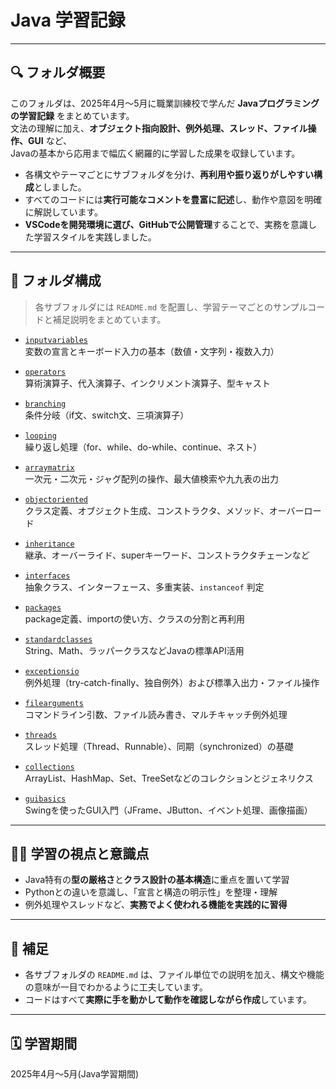 # Java 学習記録

---

## 🔍 フォルダ概要

このフォルダは、2025年4月〜5月に職業訓練校で学んだ **Javaプログラミングの学習記録** をまとめています。  
文法の理解に加え、**オブジェクト指向設計、例外処理、スレッド、ファイル操作、GUI** など、  
Javaの基本から応用まで幅広く網羅的に学習した成果を収録しています。

- 各構文やテーマごとにサブフォルダを分け、**再利用や振り返りがしやすい構成**としました。  
- すべてのコードには**実行可能なコメントを豊富に記述**し、動作や意図を明確に解説しています。  
- **VSCodeを開発環境に選び、GitHubで公開管理**することで、実務を意識した学習スタイルを実践しました。

---

## 📁 フォルダ構成

> 各サブフォルダには `README.md` を配置し、学習テーマごとのサンプルコードと補足説明をまとめています。

- [`inputvariables`](./inputvariables)  
  変数の宣言とキーボード入力の基本（数値・文字列・複数入力）

- [`operators`](./operators)  
  算術演算子、代入演算子、インクリメント演算子、型キャスト

- [`branching`](./branching)  
  条件分岐（if文、switch文、三項演算子）

- [`looping`](./looping)  
  繰り返し処理（for、while、do-while、continue、ネスト）

- [`arraymatrix`](./arraymatrix)  
  一次元・二次元・ジャグ配列の操作、最大値検索や九九表の出力

- [`objectoriented`](./objectoriented)  
  クラス定義、オブジェクト生成、コンストラクタ、メソッド、オーバーロード

- [`inheritance`](./inheritance)  
  継承、オーバーライド、superキーワード、コンストラクタチェーンなど

- [`interfaces`](./interfaces)  
  抽象クラス、インターフェース、多重実装、`instanceof` 判定

- [`packages`](./packages)  
  package定義、importの使い方、クラスの分割と再利用

- [`standardclasses`](./standardclasses)  
  String、Math、ラッパークラスなどJavaの標準API活用

- [`exceptionsio`](./exceptionsio)  
  例外処理（try-catch-finally、独自例外）および標準入出力・ファイル操作

- [`filearguments`](./filearguments)  
  コマンドライン引数、ファイル読み書き、マルチキャッチ例外処理

- [`threads`](./threads)  
  スレッド処理（Thread、Runnable）、同期（synchronized）の基礎

- [`collections`](./collections)  
  ArrayList、HashMap、Set、TreeSetなどのコレクションとジェネリクス

- [`guibasics`](./guibasics)  
  Swingを使ったGUI入門（JFrame、JButton、イベント処理、画像描画）

---

## 🧑‍💻 学習の視点と意識点

- Java特有の**型の厳格さ**と**クラス設計の基本構造**に重点を置いて学習  
- Pythonとの違いを意識し、「宣言と構造の明示性」を整理・理解  
- 例外処理やスレッドなど、**実務でよく使われる機能を実践的に習得**

---

## 📌 補足

- 各サブフォルダの `README.md` は、ファイル単位での説明を加え、構文や機能の意味が一目でわかるように工夫しています。  
- コードはすべて**実際に手を動かして動作を確認しながら作成**しています。

---

## 🗓️ 学習期間

2025年4月〜5月(Java学習期間)
